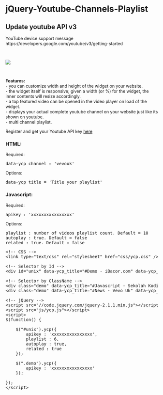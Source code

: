 jQuery-Youtube-Channels-Playlist
================================
<h2>Update youtube API v3</h2>
<p>YouTube device support message<br>
https://developers.google.com/youtube/v3/getting-started</p><br>
<p><Image src="https://2.bp.blogspot.com/-aRB-ImAWbCU/V9VkAb6GOQI/AAAAAAAABs0/eGoByDS0R6YmiP-OyIYkVrp2p4eFkbFdACLcB/s1600/ereeeeeeeeeeeew.jpg"/></p><br>
<p><b>Features:</b><br>
- you can customize width and height of the widget on your website.<br>
- the widget itself is responsive; given a width (or %) for the widget, the inner contents will resize accordingly.<br>
- a top featured video can be opened in the video player on load of the widget.<br>
- displays your actual complete youtube channel on your website just like its shown on youtube.<br>
- multi channel playlist.</p>

<p>Register and get your Youtube API key <a href="https://code.google.com/apis/console" target="_blank">here</a></p>
<h3>HTML:</h3>
<p>Required:</p>
<pre>data-ycp_channel = 'vevouk'</pre>
<p>Options:</p>
<pre>data-ycp_title = 'Title your playlist'</pre>
<h3>Javascript:</h3>
<p>Required:</p>
<pre>apikey : 'xxxxxxxxxxxxxxxx'</pre>
<p>Options:</p>
<pre>playlist : number of videos playlist count. Default = 10
autoplay : true. Default = false
related : true. Default = false</pre>

<pre>&lt;!-- CSS --&gt;
&lt;link type="text/css" rel="stylesheet" href="css/ycp.css" /&gt;

&lt;!-- Selector by Id --&gt;
&lt;div id="unix" data-ycp_title="#Demo - iBacor.com" data-ycp_channel="UCoiS7s7HrE7bHNuzERi-FCQ"&gt;&lt;/div&gt; &lt;!-- By ChannelId --&gt;

&lt;!-- Selector by ClassName --&gt;
&lt;div class="demo" data-ycp_title="#Javascript - Sekolah Koding" data-ycp_channel="PLCZlgfAG0GXAiH1acKFPx8EtpJAq44gjP"&gt;&lt;/div&gt; &lt;!-- By PlayListId --&gt;
&lt;div class="demo" data-ycp_title="#News - Vevo Uk" data-ycp_channel="vevouk"&gt;&lt;/div&gt; &lt;!-- By UserName --&gt;

&lt;!-- jQuery --&gt;
&lt;script src="//code.jquery.com/jquery-2.1.1.min.js"&gt;&lt;/script&gt;
&lt;script src="js/ycp.js"&gt;&lt;/script&gt;
&lt;script&gt;
$(function() {
        
    $("#unix").ycp({
        apikey : 'xxxxxxxxxxxxxxxx',
        playlist : 6,
        autoplay : true,
        related : true
    });
            
    $(".demo").ycp({
        apikey : 'xxxxxxxxxxxxxxxx'
    });
            
});
&lt;/script&gt;</pre>
</p>
